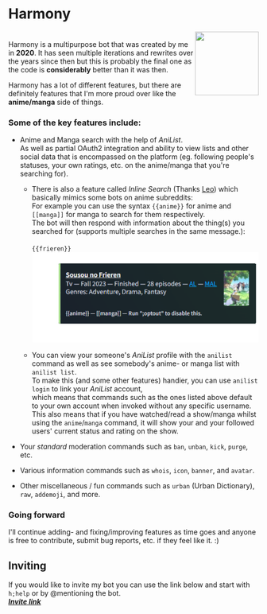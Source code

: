 # Harmony
<img src="https://cdn.discordapp.com/avatars/741592089342640198/4024331a00944bb446f5ca8ac78aad66.png?size=1024" width=128 height=128 align="right">\
Harmony is a multipurpose bot that was created by me in **2020**. It has seen multiple iterations and rewrites over the years since then but this is probably the final one as the code is **considerably** better than it was then.


Harmony has a lot of different features, but there are definitely features that I'm more proud over like the **anime/manga** side of things.

### Some of the key features include:

* Anime and Manga search with the help of *AniList*.\
As well as partial OAuth2 integration and ability to view lists and other social data that is encompassed on the platform (eg. following people's statuses, your own ratings, etc. on the anime/manga that you're searching for).

    * There is also a feature called *Inline Search* (Thanks [Leo](https://github.com/leocx1000)) which basically mimics some bots on anime subreddits:\
    For example you can use the syntax `{{anime}}` for anime and `[[manga]]` for manga to search for them respectively.\
    The bot will then respond with information about the thing(s) you searched for (supports multiple searches in the same message.):\
    \
    `{{frieren}}`\
    ![](images/frieren.png)

    * You can view your someone's *AniList* profile with the `anilist` command as well as see somebody's anime- or manga list with `anilist list`.\
    To make this (and some other features) handier, you can use `anilist login` to link your *AniList* account, \
    which means that commands such as the ones listed above default to your own account when invoked without any specific username.\
    This also means that if you have watched/read a show/manga whilst using the `anime`/`manga` command, it will show your and your followed users' current status and rating on the show.

* Your *standard* moderation commands such as `ban`, `unban`, `kick`, `purge`, etc.

* Various information commands such as `whois`, `icon`, `banner`, and `avatar`.

* Other miscellaneous / fun commands such as `urban` (Urban Dictionary), `raw`, `addemoji`, and more.

### Going forward
I'll continue adding- and fixing/improving features as time goes and anyone is free to contribute, submit bug reports, etc. if they feel like it. :)

## Inviting
If you would like to invite my bot you can use the link below and start with `h;help` or by @mentioning the bot.\
***[Invite link](https://discord.com/oauth2/authorize?client_id=741592089342640198&scope=bot+applications.commands&permissions=10170482945222)***